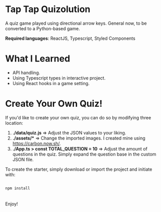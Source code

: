 # Tap Tap Quizolution

A quiz game played using directional arrow keys. General now, to be converted to a Python-based game.

**Required languages**: ReactJS, Typescript, Styled Components

# What I Learned

* API handling. 
* Using Typescript types in interactive project.
* Using React hooks in a game setting.

# Create Your Own Quiz!

If you'd like to create your own quiz, you can do so by modifying three location:

1. **./data/quiz.js** => Adjust the JSON values to your liking. 
2. **./assets/\*** => Change the imported images. I created mine using https://carbon.now.sh/.
2. **./App.ts > const TOTAL_QUESTION = 10** => Adjust the amount of questions in the quiz. Simply expand the question base in the custom JSON file.

To create the starter, simply download or import the project and initiate with:

<code>
npm install
</code>
<br/>
<br/>
Enjoy! 